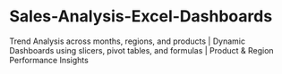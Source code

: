 # Sales-Analysis-Excel-Dashboards
Trend Analysis across months, regions, and products | Dynamic Dashboards using slicers, pivot tables, and formulas | Product &amp; Region Performance Insights

